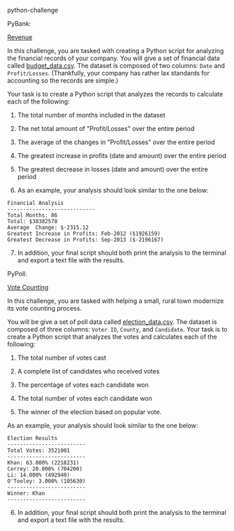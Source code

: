python-challenge

PyBank:

[Revenue](Images/revenue-per-lead.png)

In this challenge, you are tasked with creating a Python script for analyzing the financial records of your company. You will give a set of financial data called [budget_data.csv](PyBank/Resources/budget_data.csv). The dataset is composed of two columns: `Date` and `Profit/Losses`. (Thankfully, your company has rather lax standards for accounting so the records are simple.)

Your task is to create a Python script that analyzes the records to calculate each of the following:

1. The total number of months included in the dataset

2. The net total amount of "Profit/Losses" over the entire period

3. The average of the changes in "Profit/Losses" over the entire period

4. The greatest increase in profits (date and amount) over the entire period

5.  The greatest decrease in losses (date and amount) over the entire period

6. As an example, your analysis should look similar to the one below:

  ```text
  Financial Analysis
  ----------------------------
  Total Months: 86
  Total: $38382578
  Average  Change: $-2315.12
  Greatest Increase in Profits: Feb-2012 ($1926159)
  Greatest Decrease in Profits: Sep-2013 ($-2196167)
  ```

7.  In addition, your final script should both print the analysis to the terminal and export a text file with the results.

PyPoll:

[Vote Counting](Images/Vote_counting.png)

In this challenge, you are tasked with helping a small, rural town modernize its vote counting process.

You will be give a set of poll data called [election_data.csv](PyPoll/Resources/election_data.csv). The dataset is composed of three columns: `Voter ID`, `County`, and `Candidate`. Your task is to create a Python script that analyzes the votes and calculates each of the following:

1. The total number of votes cast

2. A complete list of candidates who received votes

3. The percentage of votes each candidate won

4. The total number of votes each candidate won

5. The winner of the election based on popular vote.

As an example, your analysis should look similar to the one below:

  ```text
  Election Results
  -------------------------
  Total Votes: 3521001
  -------------------------
  Khan: 63.000% (2218231)
  Correy: 20.000% (704200)
  Li: 14.000% (492940)
  O'Tooley: 3.000% (105630)
  -------------------------
  Winner: Khan
  -------------------------
  ```

6. In addition, your final script should both print the analysis to the terminal and export a text file with the results.
